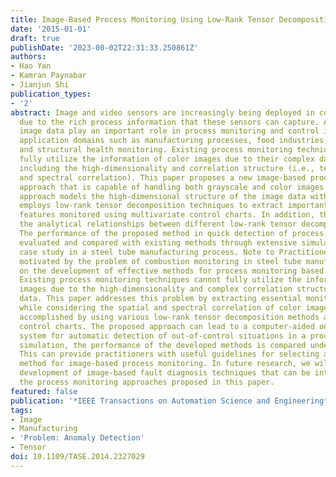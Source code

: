 ```yaml
---
title: Image-Based Process Monitoring Using Low-Rank Tensor Decomposition
date: '2015-01-01'
draft: true
publishDate: '2023-08-02T22:31:33.250861Z'
authors:
- Hao Yan
- Kamran Paynabar
- Jianjun Shi
publication_types:
- '2'
abstract: Image and video sensors are increasingly being deployed in complex systems
  due to the rich process information that these sensors can capture. As a result,
  image data play an important role in process monitoring and control in different
  application domains such as manufacturing processes, food industries, medical decision-making,
  and structural health monitoring. Existing process monitoring techniques fail to
  fully utilize the information of color images due to their complex data characteristics
  including the high-dimensionality and correlation structure (i.e., temporal, spatial
  and spectral correlation). This paper proposes a new image-based process monitoring
  approach that is capable of handling both grayscale and color images. The proposed
  approach models the high-dimensional structure of the image data with tensors and
  employs low-rank tensor decomposition techniques to extract important monitoring
  features monitored using multivariate control charts. In addition, this paper shows
  the analytical relationships between different low-rank tensor decomposition methods.
  The performance of the proposed method in quick detection of process changes is
  evaluated and compared with existing methods through extensive simulations and a
  case study in a steel tube manufacturing process. Note to Practitioners - This paper,
  motivated by the problem of combustion monitoring in steel tube manufacturing, focuses
  on the development of effective methods for process monitoring based on image data.
  Existing process monitoring techniques cannot fully utilize the information of color
  images due to the high-dimensionality and complex correlation structure of such
  data. This paper addresses this problem by extracting essential monitoring features,
  while considering the spatial and spectral correlation of color images. This is
  accomplished by using various low-rank tensor decomposition methods along with multivariate
  control charts. The proposed approach can lead to a computer-aided online monitoring
  system for automatic detection of out-of-control situations in a process. Using
  simulation, the performance of the developed methods is compared under various scenarios.
  This can provide practitioners with useful guidelines for selecting an appropriate
  method for image-based process monitoring. In future research, we will study the
  development of image-based fault diagnosis techniques that can be integrated with
  the process monitoring approaches proposed in this paper.
featured: false
publication: '*IEEE Transactions on Automation Science and Engineering*'
tags:
- Image
- Manufacturing
- 'Problem: Anomaly Detection'
- Tensor
doi: 10.1109/TASE.2014.2327029
---
```


